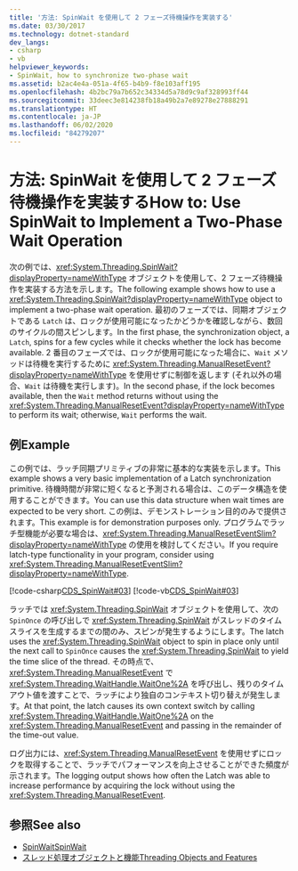 ```yaml
---
title: '方法: SpinWait を使用して 2 フェーズ待機操作を実装する'
ms.date: 03/30/2017
ms.technology: dotnet-standard
dev_langs:
- csharp
- vb
helpviewer_keywords:
- SpinWait, how to synchronize two-phase wait
ms.assetid: b2ac4e4a-051a-4f65-b4b9-f8e103aff195
ms.openlocfilehash: 4b2bc79a7b652c34334d5a78d9c9af328993ff44
ms.sourcegitcommit: 33deec3e814238fb18a49b2a7e89278e27888291
ms.translationtype: HT
ms.contentlocale: ja-JP
ms.lasthandoff: 06/02/2020
ms.locfileid: "84279207"
---
```

# <a name="how-to-use-spinwait-to-implement-a-two-phase-wait-operation"></a><span data-ttu-id="54284-102">方法: SpinWait を使用して 2 フェーズ待機操作を実装する</span><span class="sxs-lookup"><span data-stu-id="54284-102">How to: Use SpinWait to Implement a Two-Phase Wait Operation</span></span>
<span data-ttu-id="54284-103">次の例では、<xref:System.Threading.SpinWait?displayProperty=nameWithType> オブジェクトを使用して、2 フェーズ待機操作を実装する方法を示します。</span><span class="sxs-lookup"><span data-stu-id="54284-103">The following example shows how to use a <xref:System.Threading.SpinWait?displayProperty=nameWithType> object to implement a two-phase wait operation.</span></span> <span data-ttu-id="54284-104">最初のフェーズでは、同期オブジェクトである `Latch` は、ロックが使用可能になったかどうかを確認しながら、数回のサイクルの間スピンします。</span><span class="sxs-lookup"><span data-stu-id="54284-104">In the first phase, the synchronization object, a `Latch`, spins for a few cycles while it checks whether the lock has become available.</span></span> <span data-ttu-id="54284-105">2 番目のフェーズでは、ロックが使用可能になった場合に、`Wait` メソッドは待機を実行するために <xref:System.Threading.ManualResetEvent?displayProperty=nameWithType> を使用せずに制御を返します (それ以外の場合、`Wait` は待機を実行します)。</span><span class="sxs-lookup"><span data-stu-id="54284-105">In the second phase, if the lock becomes available, then the `Wait` method returns without using the <xref:System.Threading.ManualResetEvent?displayProperty=nameWithType> to perform its wait; otherwise, `Wait` performs the wait.</span></span>  
  
## <a name="example"></a><span data-ttu-id="54284-106">例</span><span class="sxs-lookup"><span data-stu-id="54284-106">Example</span></span>  
 <span data-ttu-id="54284-107">この例では、ラッチ同期プリミティブの非常に基本的な実装を示します。</span><span class="sxs-lookup"><span data-stu-id="54284-107">This example shows a very basic implementation of a Latch synchronization primitive.</span></span> <span data-ttu-id="54284-108">待機時間が非常に短くなると予測される場合は、このデータ構造を使用することができます。</span><span class="sxs-lookup"><span data-stu-id="54284-108">You can use this data structure when wait times are expected to be very short.</span></span> <span data-ttu-id="54284-109">この例は、デモンストレーション目的のみで提供されます。</span><span class="sxs-lookup"><span data-stu-id="54284-109">This example is for demonstration purposes only.</span></span> <span data-ttu-id="54284-110">プログラムでラッチ型機能が必要な場合は、<xref:System.Threading.ManualResetEventSlim?displayProperty=nameWithType> の使用を検討してください。</span><span class="sxs-lookup"><span data-stu-id="54284-110">If you require latch-type functionality in your program, consider using <xref:System.Threading.ManualResetEventSlim?displayProperty=nameWithType>.</span></span>  
  
 [!code-csharp[CDS_SpinWait#03](../../../samples/snippets/csharp/VS_Snippets_Misc/cds_spinwait/cs/spinwait03.cs#03)]
 [!code-vb[CDS_SpinWait#03](../../../samples/snippets/visualbasic/VS_Snippets_Misc/cds_spinwait/vb/spinwait2.vb#03)]  
  
 <span data-ttu-id="54284-111">ラッチでは <xref:System.Threading.SpinWait> オブジェクトを使用して、次の `SpinOnce` の呼び出しで <xref:System.Threading.SpinWait> がスレッドのタイム スライスを生成するまでの間のみ、スピンが発生するようにします。</span><span class="sxs-lookup"><span data-stu-id="54284-111">The latch uses the <xref:System.Threading.SpinWait> object to spin in place only until the next call to `SpinOnce` causes the <xref:System.Threading.SpinWait> to yield the time slice of the thread.</span></span> <span data-ttu-id="54284-112">その時点で、<xref:System.Threading.ManualResetEvent> で <xref:System.Threading.WaitHandle.WaitOne%2A> を呼び出し、残りのタイムアウト値を渡すことで、ラッチにより独自のコンテキスト切り替えが発生します。</span><span class="sxs-lookup"><span data-stu-id="54284-112">At that point, the latch causes its own context switch by calling <xref:System.Threading.WaitHandle.WaitOne%2A> on the <xref:System.Threading.ManualResetEvent> and passing in the remainder of the time-out value.</span></span>  
  
 <span data-ttu-id="54284-113">ログ出力には、<xref:System.Threading.ManualResetEvent> を使用せずにロックを取得することで、ラッチでパフォーマンスを向上させることができた頻度が示されます。</span><span class="sxs-lookup"><span data-stu-id="54284-113">The logging output shows how often the Latch was able to increase performance by acquiring the lock without using the <xref:System.Threading.ManualResetEvent>.</span></span>  
  
## <a name="see-also"></a><span data-ttu-id="54284-114">参照</span><span class="sxs-lookup"><span data-stu-id="54284-114">See also</span></span>

- [<span data-ttu-id="54284-115">SpinWait</span><span class="sxs-lookup"><span data-stu-id="54284-115">SpinWait</span></span>](spinwait.md)
- [<span data-ttu-id="54284-116">スレッド処理オブジェクトと機能</span><span class="sxs-lookup"><span data-stu-id="54284-116">Threading Objects and Features</span></span>](threading-objects-and-features.md)
